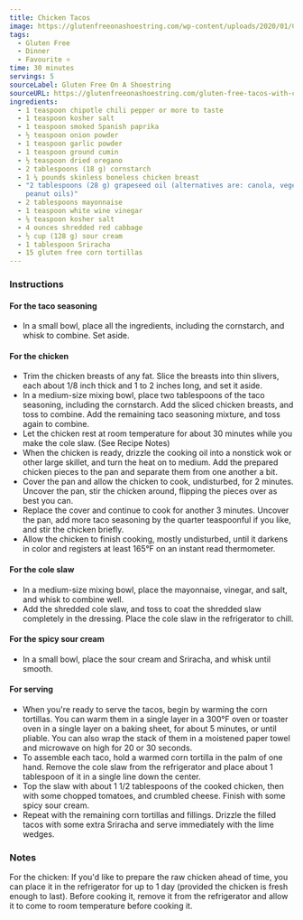 ```yaml
---
title: Chicken Tacos
image: https://glutenfreeonashoestring.com/wp-content/uploads/2020/01/Chicken-tacos-600x600-1.jpg
tags:
  - Gluten Free
  - Dinner
  - Favourite ⭐
time: 30 minutes
servings: 5
sourceLabel: Gluten Free On A Shoestring
sourceURL: https://glutenfreeonashoestring.com/gluten-free-tacos-with-chicken/
ingredients:
  - 1 teaspoon chipotle chili pepper or more to taste
  - 1 teaspoon kosher salt
  - 1 teaspoon smoked Spanish paprika
  - ½ teaspoon onion powder
  - 1 teaspoon garlic powder
  - 1 teaspoon ground cumin
  - ½ teaspoon dried oregano
  - 2 tablespoons (18 g) cornstarch
  - 1 ¼ pounds skinless boneless chicken breast
  - "2 tablespoons (28 g) grapeseed oil (alternatives are: canola, vegetable,
    peanut oils)"
  - 2 tablespoons mayonnaise
  - 1 teaspoon white wine vinegar
  - ⅛ teaspoon kosher salt
  - 4 ounces shredded red cabbage
  - ½ cup (128 g) sour cream
  - 1 tablespoon Sriracha
  - 15 gluten free corn tortillas
---
```

### Instructions

#### For the taco seasoning

* In a small bowl, place all the ingredients, including the cornstarch, and whisk to combine. Set aside.

#### For the chicken

* Trim the chicken breasts of any fat. Slice the breasts into thin slivers, each about 1/8 inch thick and 1 to 2 inches long, and set it aside.
* In a medium-size mixing bowl, place two tablespoons of the taco seasoning, including the cornstarch. Add the sliced chicken breasts, and toss to combine. Add the remaining taco seasoning mixture, and toss again to combine.
* Let the chicken rest at room temperature for about 30 minutes while you make the cole slaw. (See Recipe Notes)
* When the chicken is ready, drizzle the cooking oil into a nonstick wok or other large skillet, and turn the heat on to medium. Add the prepared chicken pieces to the pan and separate them from one another a bit.
* Cover the pan and allow the chicken to cook, undisturbed, for 2 minutes. Uncover the pan, stir the chicken around, flipping the pieces over as best you can.
* Replace the cover and continue to cook for another 3 minutes. Uncover the pan, add more taco seasoning by the quarter teaspoonful if you like, and stir the chicken briefly.
* Allow the chicken to finish cooking, mostly undisturbed, until it darkens in color and registers at least 165°F on an instant read thermometer.

#### For the cole slaw

* In a medium-size mixing bowl, place the mayonnaise, vinegar, and salt, and whisk to combine well.
* Add the shredded cole slaw, and toss to coat the shredded slaw completely in the dressing. Place the cole slaw in the refrigerator to chill.

#### For the spicy sour cream

* In a small bowl, place the sour cream and Sriracha, and whisk until smooth.

#### For serving

* When you're ready to serve the tacos, begin by warming the corn tortillas. You can warm them in a single layer in a 300°F oven or toaster oven in a single layer on a baking sheet, for about 5 minutes, or until pliable. You can also wrap the stack of them in a moistened paper towel and microwave on high for 20 or 30 seconds.
* To assemble each taco, hold a warmed corn tortilla in the palm of one hand. Remove the cole slaw from the refrigerator and place about 1 tablespoon of it in a single line down the center.
* Top the slaw with about 1 1/2 tablespoons of the cooked chicken, then with some chopped tomatoes, and crumbled cheese. Finish with some spicy sour cream.
* Repeat with the remaining corn tortillas and fillings. Drizzle the filled tacos with some extra Sriracha and serve immediately with the lime wedges.

### Notes

For the chicken: If you'd like to prepare the raw chicken ahead of time, you can place it in the refrigerator for up to 1 day (provided the chicken is fresh enough to last). Before cooking it, remove it from the refrigerator and allow it to come to room temperature before cooking it.